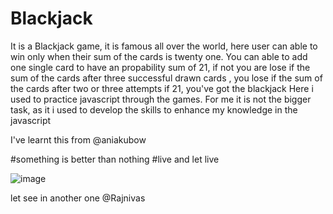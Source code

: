# Blackjack
It is a Blackjack game, it is famous all over the world, here user can able to win only when their sum of the cards is twenty one.
You can able to add one single card to have an propability sum of 21, if not you are lose
if the sum of the cards after three successful drawn cards , you lose
if the sum of the cards after two or three attempts if 21, you've got the blackjack
Here i used to practice javascript through the games.
For me it is not the bigger task, as it i used to develop the skills to enhance my knowledge in the javascript

I've learnt this from @aniakubow

#something is better than nothing
#live and let live


![image](https://user-images.githubusercontent.com/68956003/156874397-3a2bc105-1a6e-41e0-9895-8cf08f644b08.png)

let see in another one @Rajnivas
